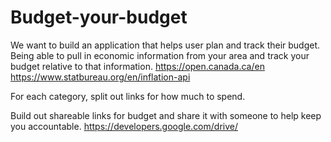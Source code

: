 # Budget-your-budget

We want to build an application that helps user plan and track their budget.
Being able to pull in economic information from your area and track your budget relative to that information.
https://open.canada.ca/en
https://www.statbureau.org/en/inflation-api

For each category, split out links for how much to spend.

Build out shareable links for budget and share it with someone to help keep you accountable.
https://developers.google.com/drive/
